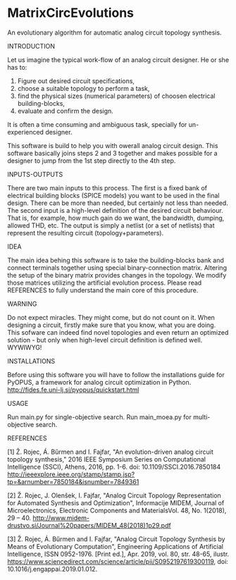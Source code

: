 # MatrixCircEvolutions
An evolutionary algorithm for automatic analog circuit topology synthesis. 

INTRODUCTION

Let us imagine the typical work-flow of an analog circuit designer. He or she has to:
  1. Figure out desired circuit specifications,
  2. choose a suitable topology to perform a task,
  3. find the physical sizes (numerical parameters) of choosen electrical building-blocks,
  4. evaluate and confirm the design. 
  
It is often a time consuming and ambiguous task, specially for un-experienced designer.

This software is build to help you with owerall analog circuit design. This software basically joins steps 2 and 3 together and makes possible for a designer to jump from the 1st step directly to the 4th step. 

INPUTS-OUTPUTS

There are two main inputs to this process. The first is a fixed bank of electrical building blocks (SPICE models) you want to be used in the final design. There can be more than needed, but certainly not less than needed. The second input is a high-level definition of the desired circuit behaviour. That is, for example, how much gain do we want, the bandwidth, dumping, allowed THD, etc.
The output is simply a netlist (or a set of netlists) that represent the resulting circuit (topology+parameters). 

IDEA

The main idea behing this software is to take the building-blocks bank and connect terminals together using special binary-connection matrix. Altering the setup of the binary matrix provides changes in the topology. We modify those matrices utilizing the artificial evolution process. Please read REFERENCES to fully understand the main core of this procedure. 

WARNING

Do not expect miracles. They might come, but do not count on it. When designing a circuit, firstly make sure that you know, what you are doing. This sofware can indeed find novel topologies and even return an optimized solution - but only when high-level circuit definition is defined well. WYWIWYG!

INSTALLATIONS

Before using this software you will have to follow the installations guide for PyOPUS, a framework for analog circuit optimization in Python. 
http://fides.fe.uni-lj.si/pyopus/quickstart.html

USAGE

Run main.py for single-objective search.
Run main_moea.py for multi-objective search.

REFERENCES

[1] Ž. Rojec, Á. Bűrmen and I. Fajfar, "An evolution-driven analog circuit topology synthesis," 2016 IEEE Symposium Series on Computational Intelligence (SSCI), Athens, 2016, pp. 1-6.
doi: 10.1109/SSCI.2016.7850184
http://ieeexplore.ieee.org/stamp/stamp.jsp?tp=&arnumber=7850184&isnumber=7849361

[2] Ž. Rojec, J. Olenšek, I. Fajfar, "Analog Circuit Topology Representation for Automated Synthesis and Optimization", Informacije MIDEM, Journal of Microelectronics, Electronic Components and MaterialsVol. 48, No. 1(2018), 29 – 40.
http://www.midem-drustvo.si/Journal%20papers/MIDEM_48(2018)1p29.pdf

[3] Ž. Rojec, Á. Bűrmen and I. Fajfar, "Analog Circuit Topology Synthesis by Means of Evolutionary Computation", Engineering Applications of Artificial Intelligence, ISSN 0952-1976. [Print ed.], Apr. 2019, vol. 80, str. 48-65, ilustr. https://www.sciencedirect.com/science/article/pii/S0952197619300119, doi: 10.1016/j.engappai.2019.01.012.
